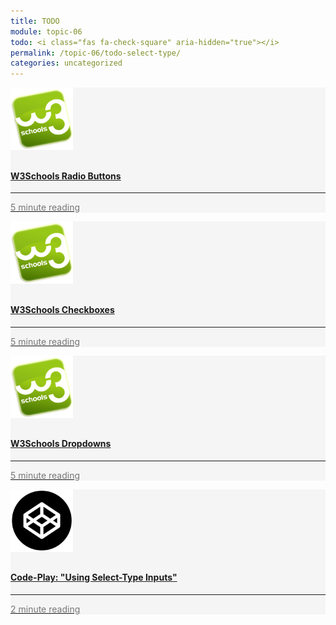 ```yaml
---
title: TODO
module: topic-06
todo: <i class="fas fa-check-square" aria-hidden="true"></i>
permalink: /topic-06/todo-select-type/
categories: uncategorized
---
```


<div class="row text-center">
    <div class="col-lg-4">
        <div class="bs-component">
          <div class="list-group">
           <a href="https://www.w3schools.com/tags/att_input_type_radio.asp" target="_blank" class="list-group-item">     
              <div class="list-group-item" style="background-color: #F5F5F5">
                <img src="../img/hw-icon-w3schools.png" style="max-height: 100px; margin: auto; margin-bottom: 10px;" />
                  <h4 class="list-group-item-heading">W3Schools Radio Buttons</h4>
                  <hr>
                  <p class="list-group-item-text" style="color: #777;"><i class="fa fa-clock-o" aria-hidden="true"></i> 5 minute reading</p>
              </div>
            </div>
        </div>
    </div>
<div class="col-lg-4">
      <div class="bs-component">
        <div class="list-group">
            <div class="list-group-item" style="background-color: #F5F5F5">
              <a href="https://www.w3schools.com/tags/att_input_type_checkbox.asp" target="_blank" class="list-group-item">
              <img src="../img/hw-icon-w3schools.png" style="max-height: 100px; margin: auto; margin-bottom: 10px;" />
                <h4 class="list-group-item-heading">W3Schools Checkboxes</h4>
                <hr>
                <p class="list-group-item-text" style="color: #777;"><i class="fa fa-clock-o" aria-hidden="true"></i> 5 minute reading</p>
                </a>
            </div>
          </div>
      </div>
  </div>
<div class="col-lg-4">
      <div class="bs-component">
        <div class="list-group">
            <div class="list-group-item" style="background-color: #F5F5F5">
              <a href="https://www.w3schools.com/tags/tag_select.asp" target="_blank" class="list-group-item">
              <img src="../img/hw-icon-w3schools.png" style="max-height: 100px; margin: auto; margin-bottom: 10px;" />
                <h4 class="list-group-item-heading">W3Schools Dropdowns</h4>
                <hr>
                <p class="list-group-item-text" style="color: #777;"><i class="fa fa-clock-o" aria-hidden="true"></i> 5 minute reading</p>
                </a>
            </div>
          </div>
      </div>
  </div>
</div>   
  <div class="row text-center">
  <div class="col-lg-4">
      <div class="bs-component">
        <div class="list-group">
            <div class="list-group-item" style="background-color: #F5F5F5">
              <a href="https://codepen.io/retrog4m3r/pen/LYNarav" target="_blank" class="list-group-item">
              <img src="../img/hw-icon-codepen.png" style="max-height: 100px; margin: auto; margin-bottom: 10px;" />
                <h4 class="list-group-item-heading">Code-Play: "Using Select-Type Inputs"</h4>
                <hr>
                <p class="list-group-item-text" style="color: #777;"><i class="fa fa-clock-o" aria-hidden="true"></i> 2 minute reading</p>
                </a>
            </div>
          </div>
      </div>
  </div>
</div>
